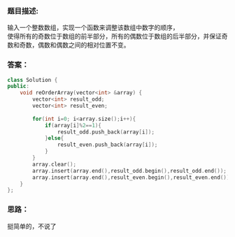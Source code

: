 ### 题目描述:
输入一个整数数组，实现一个函数来调整该数组中数字的顺序，<br />
使得所有的奇数位于数组的前半部分，所有的偶数位于数组的后半部分，并保证奇数和奇数，偶数和偶数之间的相对位置不变。<br />
### 答案：
```C++
class Solution {
public:
    void reOrderArray(vector<int> &array) {
        vector<int> result_odd;
        vector<int> result_even;
        
        for(int i=0; i<array.size();i++){
            if(array[i]%2==1){
                result_odd.push_back(array[i]);
            }else{
                result_even.push_back(array[i]);
            }
        }
        array.clear();
        array.insert(array.end(),result_odd.begin(),result_odd.end());
        array.insert(array.end(),result_even.begin(),result_even.end());
    }
};
```
### 思路：
挺简单的，不说了
